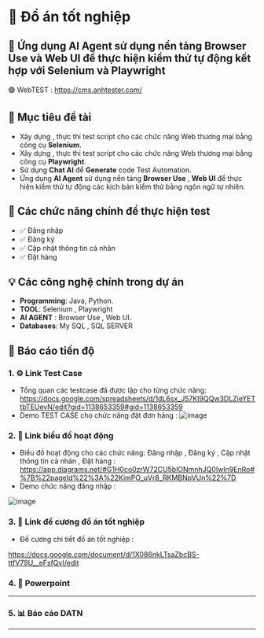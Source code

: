 # 🚀 Đồ án tốt nghiệp

## 🧠 Ứng dụng AI Agent sử dụng nền tảng Browser Use và Web UI để thực hiện kiểm thử tự động kết hợp với Selenium và Playwright
🟢 WebTEST : [https://cms.anhtester.com/ ](https://cms.anhtester.com/)

## 🎯 Mục tiêu đề tài

- Xây dựng , thực thi  test script cho các chức năng Web thương mại bằng công cụ **Selenium**.
- Xây dựng , thực thi  test script cho các chức năng Web thương mại bằng công cụ **Playwright**.
- Sử dụng **Chat AI** để **Generate** code Test Automation.
- Ứng dụng **AI Agent** sử dụng nền tảng **Browser Use** , **Web UI** để thực hiện kiểm thử tự động các kịch bản kiểm thử bằng ngôn ngữ tự nhiên. 

## 🧩 Các chức năng chính để thực hiện test

- ✅ Đăng nhập
- ✅ Đăng ký
- ✅ Cập nhật thông tin cá nhân
- ✅ Đặt hàng

## 💡 Các công nghệ chính trong dự án

- **Programming**: Java, Python.
- **TOOL**: Selenium , Playwright
- **AI AGENT** : Browser Use , Web UI.
- **Databases**: My SQL , SQL SERVER

## 🔄 Báo cáo tiến độ 

### 1. ⚙️ Link Test Case 

- Tổng quan các testcase đã được lập cho từng chức năng: 
https://docs.google.com/spreadsheets/d/1dL6sx_J57KI9QQw3DLZieYETtbTEUevN/edit?gid=1138653359#gid=1138653359
- Demo TEST CASE cho chức năng đặt đơn hàng : 
![image](https://github.com/user-attachments/assets/0ef24c25-12d0-44c4-84c1-24867d107839)


### 2. 🧠 Link biểu đồ hoạt động

- Biểu đồ hoạt động cho các chức năng: Đăng nhập , Đăng ký , Cập nhật thông tin cá nhân , Đặt hàng :
https://app.diagrams.net/#G1H0co0zrW72CU5blONmnhJQ0IwIn9EnRo#%7B%22pageId%22%3A%22KimPO_uVr8_RKMBNpVUn%22%7D
- Demo chức năng đăng nhập :

![image](https://github.com/user-attachments/assets/f36f89a0-6669-4479-9b55-5fdcef3de329)


### 3. 💾 Link đề cương đồ án tốt nghiệp
- Đề cương chi tiết đồ án tốt nghiệp :

https://docs.google.com/document/d/1X086nkLTsaZbcBS-ttfV79U__eFsfQvI/edit


### 4. 🔐 Powerpoint 

------------

### 5. 📊 Báo cáo DATN

-------------
